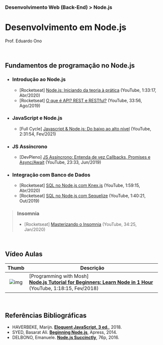 ### Desenvolvimento Web (Back-End) > Node.js

# Desenvolvimento em Node.js

Prof. Eduardo Ono

<br>

## Fundamentos de programação no Node.js

  * ### Introdução ao Node.js

    * [Rocketseat] [Node.js: Iniciando da teoria à prática](https://www.youtube.com/watch?v=DiXbJL3iWVs) (YouTube, 1:33:17, Abr/2020)
    * [Rocketseat] [O que é API? REST e RESTful?](https://www.youtube.com/watch?v=ghTrp1x_1As) (YouTube, 33:56, Ago/2019)

  * ### JavaScript e Node.js

    * [Full Cycle] [Javascript & Node.js: Do baixo ao alto nível](https://www.youtube.com/watch?v=M6wLBpzSvqw) (YouTube, 2:31:54, Fev/2021)

  * ### JS Assíncrono

    * [DevPleno] [JS Assíncrono: Entenda de vez Callbacks, Promises e Async/Await](https://www.youtube.com/watch?v=7Bs4-rqbCQc) (YouTube, 23:33, Jun/2019)

* ### Integração com Banco de Dados

  * [Rocketseat] [SQL no Node.js com Knex.js](https://www.youtube.com/watch?v=U7GjS3FuSkA) (YouTube, 1:59:15, Abr/2020)
  * [Rocketseat] [SQL no Node.js com Sequelize](https://www.youtube.com/watch?v=Fbu7z5dXcRs) (YouTube, 1:40:21, Out/2019)

> ### Insomnia
> * [Rocketseat] [Masterizando o Insomnia](https://www.youtube.com/watch?v=3tB0uDliS6Y) (YouTube, 34:25, Jan/2020)

<br>

## Vídeo Aulas

| Thumb | Descrição |
| :-:   | --- |
| ![img](https://img.youtube.com/vi/TlB_eWDSMt4/default.jpg) | [Programming with Mosh]<br>[**Node.js Tutorial for Beginners: Learn Node in 1 Hour**](https://www.youtube.com/watch?v=TlB_eWDSMt4) (YouTube, 1:18:15, Fev/2018)

<br>

## Referências Bibliográficas

* HAVERBEKE, Marijn. [**Eloquent JavaScript, 3 ed.**](https://archive.org/details/2018eloquentjavascript), 2018.
* SYED, Basarat Ali. [**Beginning Node.js**](https://archive.org/details/beginning-nodejs-apress-2014), Apress, 2014.
* DELBONO, Emanuele. [**Node.js Succinctly**](https://www.syncfusion.com/ebooks/nodejs), 76p, 2016.

<br>

